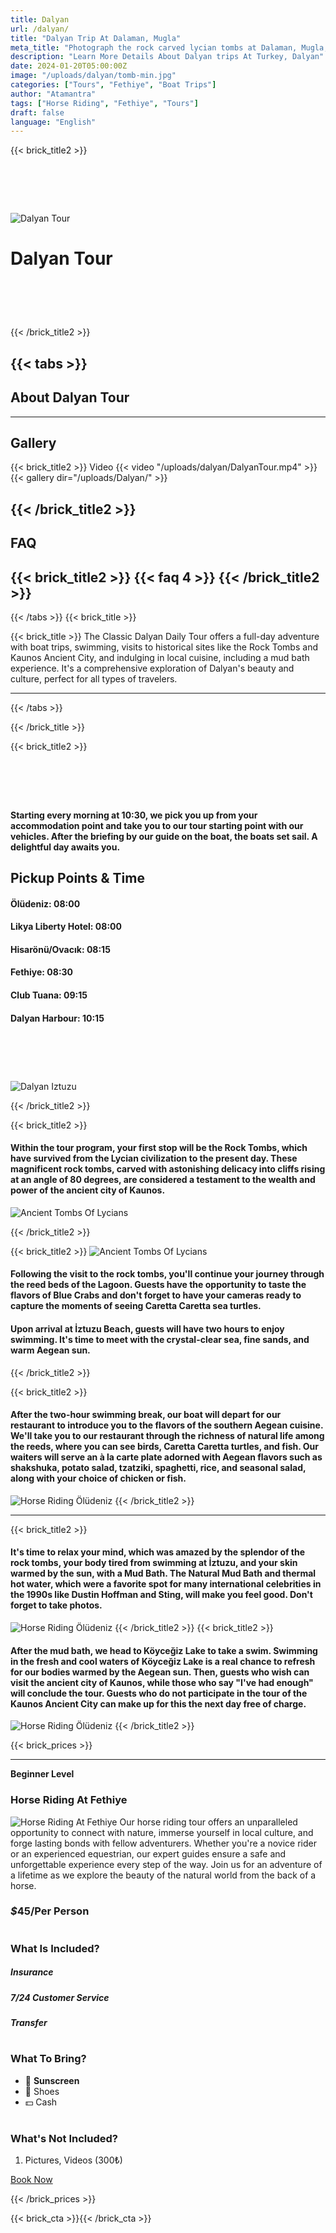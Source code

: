 ```yaml
---
title: Dalyan
url: /dalyan/
title: "Dalyan Trip At Dalaman, Mugla"
meta_title: "Photograph the rock carved lycian tombs at Dalaman, Mugla, Turkey"
description: "Learn More Details About Dalyan trips At Turkey, Dalyan"
date: 2024-01-20T05:00:00Z
image: "/uploads/dalyan/tomb-min.jpg"
categories: ["Tours", "Fethiye", "Boat Trips"]
author: "Atamantra"
tags: ["Horse Riding", "Fethiye", "Tours"]
draft: false
language: "English"
---
```

{{< brick_title2 >}}

# ‎ 
![Dalyan Tour](/uploads/dalyan/tomb-min.jpg)
# Dalyan Tour
# ‎ 
{{< /brick_title2 >}}


{{< tabs >}}
---
## About Dalyan Tour
---
## Gallery
{{< brick_title2 >}}
 Video
{{< video "/uploads/dalyan/DalyanTour.mp4" >}}
{{< gallery dir="/uploads/Dalyan/" >}}

{{< /brick_title2 >}}
---
## FAQ
{{< brick_title2 >}}
{{< faq 4 >}}
{{< /brick_title2 >}}
---
{{< /tabs >}}
{{< brick_title >}}

{{< brick_title >}}
The Classic Dalyan Daily Tour offers a full-day adventure with boat trips, swimming, visits to historical sites like the Rock Tombs and Kaunos Ancient City, and indulging in local cuisine, including a mud bath experience. It's a comprehensive exploration of Dalyan's beauty and culture, perfect for all types of travelers.

---

{{< /tabs >}}

{{< /brick_title >}}

{{< brick_title2 >}}
# ‎ 

#### Starting every morning at 10:30, we pick you up from your accommodation point and take you to our tour starting point with our vehicles. After the briefing by our guide on the boat, the boats set sail. A delightful day awaits you.

## Pickup Points & Time
#### Ölüdeniz: 08:00
#### Likya Liberty Hotel: 08:00
#### Hisarönü/Ovacık: 08:15
#### Fethiye: 08:30
#### Club Tuana: 09:15
#### Dalyan Harbour: 10:15

# ‎ 
![Dalyan Iztuzu](/uploads/dalyan/izt.jpeg)

{{< /brick_title2 >}}


{{< brick_title2 >}}

#### Within the tour program, your first stop will be the Rock Tombs, which have survived from the Lycian civilization to the present day. These magnificent rock tombs, carved with astonishing delicacy into cliffs rising at an angle of 80 degrees, are considered a testament to the wealth and power of the ancient city of Kaunos.


![Ancient Tombs Of Lycians](/uploads/dalyan/tombvib.jpeg)


{{< /brick_title2 >}}

{{< brick_title2 >}}
![Ancient Tombs Of Lycians](/uploads/dalyan/riv.jpeg)
#### Following the visit to the rock tombs, you'll continue your journey through the reed beds of the Lagoon. Guests have the opportunity to taste the flavors of Blue Crabs and don't forget to have your cameras ready to capture the moments of seeing Caretta Caretta sea turtles.
#### Upon arrival at İztuzu Beach, guests will have two hours to enjoy swimming. It's time to meet with the crystal-clear sea, fine sands, and warm Aegean sun.

{{< /brick_title2 >}}

{{< brick_title2 >}}

#### After the two-hour swimming break, our boat will depart for our restaurant to introduce you to the flavors of the southern Aegean cuisine. We'll take you to our restaurant through the richness of natural life among the reeds, where you can see birds, Caretta Caretta turtles, and fish. Our waiters will serve an à la carte plate adorned with Aegean flavors such as shakshuka, potato salad, tzatziki, spaghetti, rice, and seasonal salad, along with your choice of chicken or fish.


![Horse Riding Ölüdeniz](/uploads/Background/food.png)
{{< /brick_title2 >}}

---
{{< brick_title2 >}}
#### It's time to relax your mind, which was amazed by the splendor of the rock tombs, your body tired from swimming at İztuzu, and your skin warmed by the sun, with a Mud Bath. The Natural Mud Bath and thermal hot water, which were a favorite spot for many international celebrities in the 1990s like Dustin Hoffman and Sting, will make you feel good. Don't forget to take photos.
![Horse Riding Ölüdeniz](/uploads/Horse/dad.webp)
{{< /brick_title2 >}}
{{< brick_title2 >}}

#### After the mud bath, we head to Köyceğiz Lake to take a swim. Swimming in the fresh and cool waters of Köyceğiz Lake is a real chance to refresh for our bodies warmed by the Aegean sun. Then, guests who wish can visit the ancient city of Kaunos, while those who say "I've had enough" will conclude the tour. Guests who do not participate in the tour of the Kaunos Ancient City can make up for this the next day free of charge.

![Horse Riding Ölüdeniz](/uploads/Horse/dad.webp)
{{< /brick_title2 >}}


{{< brick_prices >}}

---
**Beginner Level**
### Horse Riding At Fethiye
![Horse Riding At Fethiye](/uploads/Horse/women.webp)
Our horse riding tour offers an unparalleled opportunity to connect with nature, immerse yourself in local culture, and forge lasting bonds with fellow adventurers. Whether you're a novice rider or an experienced equestrian, our expert guides ensure a safe and unforgettable experience every step of the way. Join us for an adventure of a lifetime as we explore the beauty of the natural world from the back of a horse.
### _$_**45**/Per Person
#
### What Is Included?
##### Insurance
##### 7/24 Customer Service
##### Transfer
#
### What To Bring?
- 🧴 **Sunscreen**
- 🥾 Shoes
- 💵 Cash
#
### What's Not Included?
1. Pictures, Videos (300₺)

[Book Now](/get-started/)

{{< /brick_prices >}}

{{< brick_cta >}}{{< /brick_cta >}}







